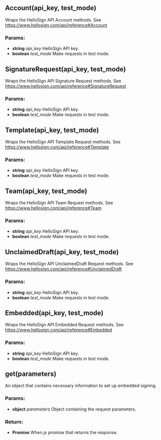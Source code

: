

<!-- Start lib/hellosign.js -->

## Account(api_key, test_mode)

Wraps the HelloSign API Account methods.
  See https://www.hellosign.com/api/reference#Account

### Params: 

* **string** *api_key* HelloSign API key.
* **boolean** *test_mode* Make requests in test mode.

## SignatureRequest(api_key, test_mode)

Wraps the HelloSign API Signature Request methods.
  See https://www.hellosign.com/api/reference#SignatureRequest

### Params: 

* **string** *api_key* HelloSign API key.
* **boolean** *test_mode* Make requests in test mode.

## Template(api_key, test_mode)

Wraps the HelloSign API Template Request methods.
  See https://www.hellosign.com/api/reference#Template

### Params: 

* **string** *api_key* HelloSign API key.
* **boolean** *test_mode* Make requests in test mode.

## Team(api_key, test_mode)

Wraps the HelloSign API Team Request methods.
  See https://www.hellosign.com/api/reference#Team

### Params: 

* **string** *api_key* HelloSign API key.
* **boolean** *test_mode* Make requests in test mode.

## UnclaimedDraft(api_key, test_mode)

Wraps the HelloSign API UnclaimedDraft Request methods.
  See https://www.hellosign.com/api/reference#UnclaimedDraft

### Params: 

* **string** *api_key* HelloSign API key.
* **boolean** *test_mode* Make requests in test mode.

## Embedded(api_key, test_mode)

Wraps the HelloSign API Embedded Request methods.
  See https://www.hellosign.com/api/reference#Embedded

### Params: 

* **string** *api_key* HelloSign API key.
* **boolean** *test_mode* Make requests in test mode.

## get(parameters)

An object that contains necessary information to set up embedded signing.

### Params: 

* **object** *parameters* Object containing the request parameters.

### Return:

* **Promise** When.js promise that returns the response.

<!-- End lib/hellosign.js -->

